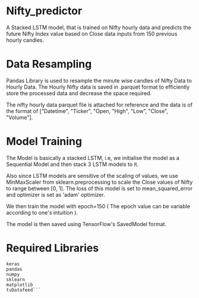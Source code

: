 # Nifty_predictor
A Stacked LSTM model, that is trained on Nifty hourly data and predicts the future Nifty Index value based on Close data inputs from 150 previous hourly candles.



# Data Resampling
Pandas Library is used to resample the minute wise candles of Nifty Data to Hourly Data.
The Hourly Nifty data is saved in .parquet format to efficiently store the processed data and decrease the space required.

The nifty hourly data parquet file is attached for reference and the data is of the format of ["Datetime", "Ticker", "Open, "High", "Low", "Close", "Volume"].


# Model Training
The Model is basically a stacked LSTM, i.e, we initialise the model as a Sequential Model and then stack 3 LSTM models to it.

Also since LSTM models are sensitive of the scaling of values, we use MinMaxScaler from sklearn.preprocessing to scale the Close values of Nifty to range between [0, 1].
The loss of this model is set to mean_squared_error and optimizer is set as 'adam' optimizer.

We then train the model with epoch=150 ( The epoch value can be variable according to one's intuition ).


The model is then saved using TensorFlow's SavedModel format.


# Required Libraries
```tensorflow
keras
pandas
numpy
sklearn
matplotlib
tvDatafeed```

